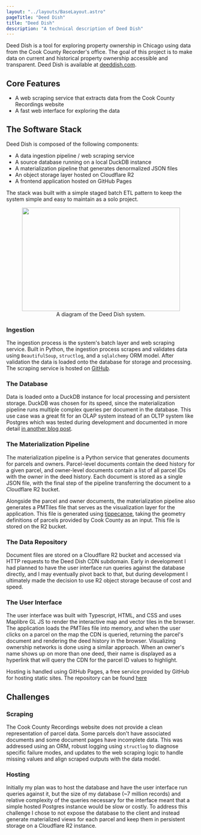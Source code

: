 ```yaml
---
layout: "../layouts/BaseLayout.astro"
pageTitle: "Deed Dish"
title: "Deed Dish"
description: "A technical description of Deed Dish"
---
```

Deed Dish is a tool for exploring property ownership in Chicago using data from the Cook County Recorder's office. The goal of this project is to make data on current and historical property ownership accessible and transparent. Deed Dish is available at [deeddish.com](https://deeddish.com). 
## Core Features
- A web scraping service that extracts data from the Cook County Recordings website
- A fast web interface for exploring the data
## The Software Stack
Deed Dish is composed of the following components:
- A data ingestion pipeline / web scraping service
- A source database running on a local DuckDB instance
- A materialization pipeline that generates denormalized JSON files
- An object storage layer hosted on Cloudflare R2
- A frontend application hosted on GitHub Pages

The stack was built with a simple staged batch ETL pattern to keep the system simple and easy to maintain as a solo project.

<center><img src="/deed-dish-diagram.png" width="421" height="276"><figcaption>A diagram of the Deed Dish system.</figcaption></center>

### Ingestion
The ingestion process is the system's batch layer and web scraping service. Built in Python, the ingestion process scrapes and validates data using `BeautifulSoup`, `structlog`, and a `sqlalchemy` ORM model. After validation the data is loaded onto the database for storage and processing. The scraping service is hosted on [GitHub](https://github.com/ethanjantz/deed-dish-scraper). 
### The Database
Data is loaded onto a DuckDB instance for local processing and persistent storage. DuckDB was chosen for its speed, since the materialization pipeline runs multiple complex queries per document in the database. This use case was a great fit for an OLAP system instead of an OLTP system like Postgres which was tested during development and documented in more detail [in another blog post](https://jantz.website/posts/databasing-deed-dish/). 
### The Materialization Pipeline
The materialization pipeline is a Python service that generates documents for parcels and owners. Parcel-level documents contain the deed history for a given parcel, and owner-level documents contain a list of all parcel IDs with the owner in the deed history. Each document is stored as a single JSON file, with the final step of the pipeline transferring the document to a Cloudflare R2 bucket.

Alongside the parcel and owner documents, the materialization pipeline also generates a PMTiles file that serves as the visualization layer for the application. This file is generated using [tippecanoe](https://github.com/felt/tippecanoe), taking the geometry definitions of parcels provided by Cook County as an input. This file is stored on the R2 bucket.
### The Data Repository
Document files are stored on a Cloudflare R2 bucket and accessed via HTTP requests to the Deed Dish CDN subdomain. Early in development I had planned to have the user interface run queries against the database directly, and I may eventually pivot back to that, but during development I ultimately made the decision to use R2 object storage because of cost and speed. 
### The User Interface
The user interface was built with Typescript, HTML, and CSS and uses Maplibre GL JS to render the interactive map and vector tiles in the browser. The application loads the PMTiles file into memory, and when the user clicks on a parcel on the map the CDN is queried, returning the parcel's document and rendering the deed history in the browser. Visualizing ownership networks is done using a similar approach. When an owner's name shows up on more than one deed, their name is displayed as a hyperlink that will query the CDN for the parcel ID values to highlight. 

Hosting is handled using GitHub Pages, a free service provided by GitHub for hosting static sites. The repository can be found [here](https://github.com/ethanjantz/deed-dish)
## Challenges
### Scraping
The Cook County Recordings website does not provide a clean representation of parcel data. Some parcels don't have associated documents and some document pages have incomplete data. This was addressed using an ORM, robust logging using `structlog` to diagnose specific failure modes, and updates to the web scraping logic to handle missing values and align scraped outputs with the data model.  
### Hosting
Initially my plan was to host the database and have the user interface run queries against it, but the size of my database (~7 million records) and relative complexity of the queries necessary for the interface meant that a simple hosted Postgres instance would be slow or costly. To address this challenge I chose to not expose the database to the client and instead generate materialized views for each parcel and keep them in persistent storage on a Cloudflare R2 instance.
